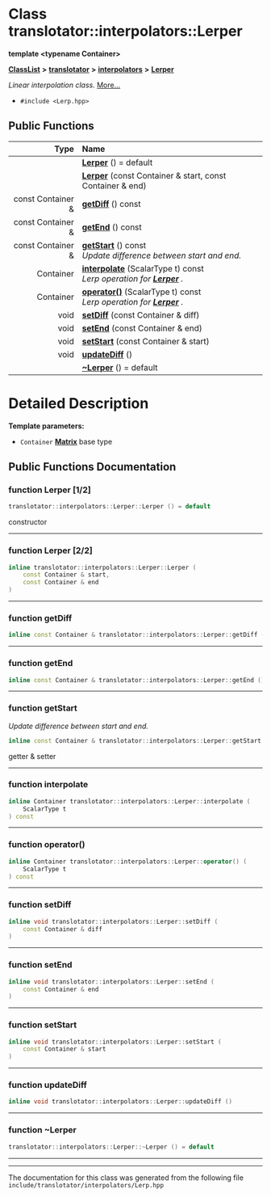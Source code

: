 

# Class translotator::interpolators::Lerper

**template &lt;typename Container&gt;**



[**ClassList**](annotated.md) **>** [**translotator**](namespacetranslotator.md) **>** [**interpolators**](namespacetranslotator_1_1interpolators.md) **>** [**Lerper**](classtranslotator_1_1interpolators_1_1Lerper.md)



_Linear interpolation class._ [More...](#detailed-description)

* `#include <Lerp.hpp>`





































## Public Functions

| Type | Name |
| ---: | :--- |
|   | [**Lerper**](#function-lerper-12) () = default<br> |
|   | [**Lerper**](#function-lerper-22) (const Container & start, const Container & end) <br> |
|  const Container & | [**getDiff**](#function-getdiff) () const<br> |
|  const Container & | [**getEnd**](#function-getend) () const<br> |
|  const Container & | [**getStart**](#function-getstart) () const<br>_Update difference between start and end._  |
|  Container | [**interpolate**](#function-interpolate) (ScalarType t) const<br>_Lerp operation for_ [_**Lerper**_](classtranslotator_1_1interpolators_1_1Lerper.md) _._ |
|  Container | [**operator()**](#function-operator()) (ScalarType t) const<br>_Lerp operation for_ [_**Lerper**_](classtranslotator_1_1interpolators_1_1Lerper.md) _._ |
|  void | [**setDiff**](#function-setdiff) (const Container & diff) <br> |
|  void | [**setEnd**](#function-setend) (const Container & end) <br> |
|  void | [**setStart**](#function-setstart) (const Container & start) <br> |
|  void | [**updateDiff**](#function-updatediff) () <br> |
|   | [**~Lerper**](#function-lerper) () = default<br> |




























# Detailed Description




**Template parameters:**


* `Container` [**Matrix**](classtranslotator_1_1Matrix.md) base type 




    
## Public Functions Documentation




### function Lerper [1/2]


```C++
translotator::interpolators::Lerper::Lerper () = default
```



constructor 


        

<hr>



### function Lerper [2/2]

```C++
inline translotator::interpolators::Lerper::Lerper (
    const Container & start,
    const Container & end
) 
```




<hr>



### function getDiff 

```C++
inline const Container & translotator::interpolators::Lerper::getDiff () const
```




<hr>



### function getEnd 

```C++
inline const Container & translotator::interpolators::Lerper::getEnd () const
```




<hr>



### function getStart 

_Update difference between start and end._ 
```C++
inline const Container & translotator::interpolators::Lerper::getStart () const
```



getter & setter 


        

<hr>



### function interpolate 

```C++
inline Container translotator::interpolators::Lerper::interpolate (
    ScalarType t
) const
```




<hr>



### function operator() 

```C++
inline Container translotator::interpolators::Lerper::operator() (
    ScalarType t
) const
```




<hr>



### function setDiff 

```C++
inline void translotator::interpolators::Lerper::setDiff (
    const Container & diff
) 
```




<hr>



### function setEnd 

```C++
inline void translotator::interpolators::Lerper::setEnd (
    const Container & end
) 
```




<hr>



### function setStart 

```C++
inline void translotator::interpolators::Lerper::setStart (
    const Container & start
) 
```




<hr>



### function updateDiff 

```C++
inline void translotator::interpolators::Lerper::updateDiff () 
```




<hr>



### function ~Lerper 

```C++
translotator::interpolators::Lerper::~Lerper () = default
```




<hr>

------------------------------
The documentation for this class was generated from the following file `include/translotator/interpolators/Lerp.hpp`

